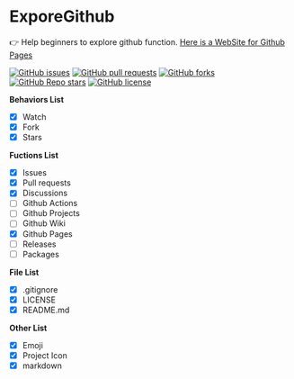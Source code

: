 # ExporeGithub

👉 Help beginners to explore github function. [Here is a WebSite for Github Pages](https://fangjian98.github.io/ExploreGithub/)

[![GitHub issues](https://img.shields.io/github/issues/fangjian98/ExploreGithub)](https://github.com/fangjian98/ExploreGithub/issues)
[![GitHub pull requests](https://img.shields.io/github/issues-pr/fangjian98/ExploreGithub)](https://github.com/fangjian98/ExploreGithub/pulls)
[![GitHub forks](https://img.shields.io/github/forks/fangjian98/ExploreGithub)](https://github.com/fangjian98/ExploreGithub)
[![GitHub Repo stars](https://img.shields.io/github/stars/fangjian98/ExploreGithub)](https://github.com/fangjian98/ExploreGithub)
[![GitHub license](https://img.shields.io/github/license/fangjian98/ExploreGithub)](https://github.com/fangjian98/ExploreGithub/blob/main/LICENSE)



**Behaviors List**


- [x] Watch
- [x] Fork
- [x] Stars

**Fuctions List**

- [x] Issues
- [x] Pull requests
- [x] Discussions
- [ ] Github Actions
- [ ] Github Projects
- [ ] Github Wiki
- [x] Github Pages
- [ ] Releases
- [ ] Packages

**File List**

- [x] .gitignore
- [x] LICENSE
- [x] README.md

**Other List**

- [x] Emoji
- [x] Project Icon
- [x] markdown
